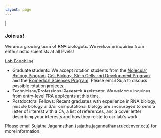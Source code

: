 ```yaml
---
layout: page
---
```

|

### Join us!
We are a growing team of RNA biologists. We welcome inquiries from enthusiastic scientists at all levels!

[Lab Benchling](https://benchling.com/organizations/jagannathan-lab/projects)

- Graduate students: We accept rotation students from the [Molecular Biology Program](http://www.ucdenver.edu/academics/colleges/medicalschool/programs/Molbio/Pages/Home.aspx), [Cell Biology, Stem Cells and Development Program](http://www.ucdenver.edu/academics/colleges/medicalschool/programs/CSD/Program/Pages/default.aspx), and the [Biomedical Sciences Program](http://www.ucdenver.edu/academics/colleges/Graduate-School/academic-programs/Biomedical/Pages/home.aspx). Please email Suja to discuss possible rotation projects. <br>
- Technicians/Professional Research Assistants: We welcome inquiries from entry-level PRA applicants at this time. <br>
- Postdoctoral Fellows: Recent graduates with experience in RNA biology, muscle biology and/or computational biology are encouraged to send a letter of interest with a CV, a list of references, and a cover letter describing your interests and how they relate to our lab's work. <br>

Please email Sujatha Jagannathan (sujatha.jagannathan`at`ucdenver.edu) for more information. 
